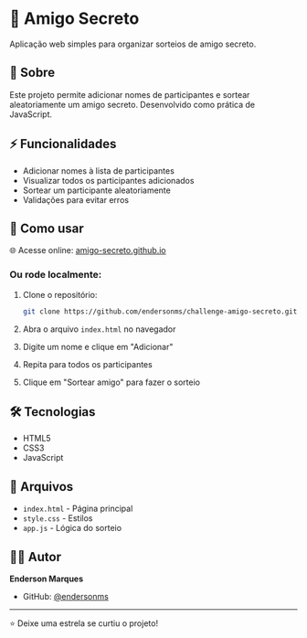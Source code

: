 # 🎁 Amigo Secreto

Aplicação web simples para organizar sorteios de amigo secreto.

## 📖 Sobre

Este projeto permite adicionar nomes de participantes e sortear aleatoriamente um amigo secreto. Desenvolvido como prática de JavaScript.

## ⚡ Funcionalidades

- Adicionar nomes à lista de participantes
- Visualizar todos os participantes adicionados
- Sortear um participante aleatoriamente
- Validações para evitar erros

## 🚀 Como usar

🌐 Acesse online: [amigo-secreto.github.io](https://endersonms.github.io/challenge-amigo-secreto/)

### Ou rode localmente:

1. Clone o repositório:
   ```bash
   git clone https://github.com/endersonms/challenge-amigo-secreto.git
   ```

2. Abra o arquivo `index.html` no navegador

3. Digite um nome e clique em "Adicionar"

4. Repita para todos os participantes

5. Clique em "Sortear amigo" para fazer o sorteio

## 🛠️ Tecnologias

- HTML5
- CSS3
- JavaScript

## 📁 Arquivos

- `index.html` - Página principal
- `style.css` - Estilos
- `app.js` - Lógica do sorteio

## 👨‍💻 Autor

**Enderson Marques**
- GitHub: [@endersonms](https://github.com/endersonms)

---

⭐ Deixe uma estrela se curtiu o projeto!
